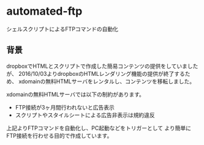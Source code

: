 # automated-ftp
シェルスクリプトによるFTPコマンドの自動化

## 背景
dropboxでHTMLとスクリプトで作成した簡易コンテンツの提供をしていましたが、
2016/10/03よりdropboxのHTMLレンダリング機能の提供が終了するため、
xdomainの無料HTMLサーバをレンタルし、コンテンツを移転しました。

xdomainの無料HTMLサーバでは以下の制約があります。
* FTP接続が3ヶ月間行われないと広告表示
* スクリプトやスタイルシートによる広告非表示は規約違反

上記よりFTPコマンドを自動化し、PC起動などをトリガーとして
より簡単にFTP接続を行わせる目的で作成しています。
